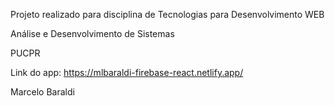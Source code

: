 Projeto realizado para disciplina de Tecnologias para Desenvolvimento WEB

Análise e Desenvolvimento de Sistemas

PUCPR

Link do app:
https://mlbaraldi-firebase-react.netlify.app/

Marcelo Baraldi
